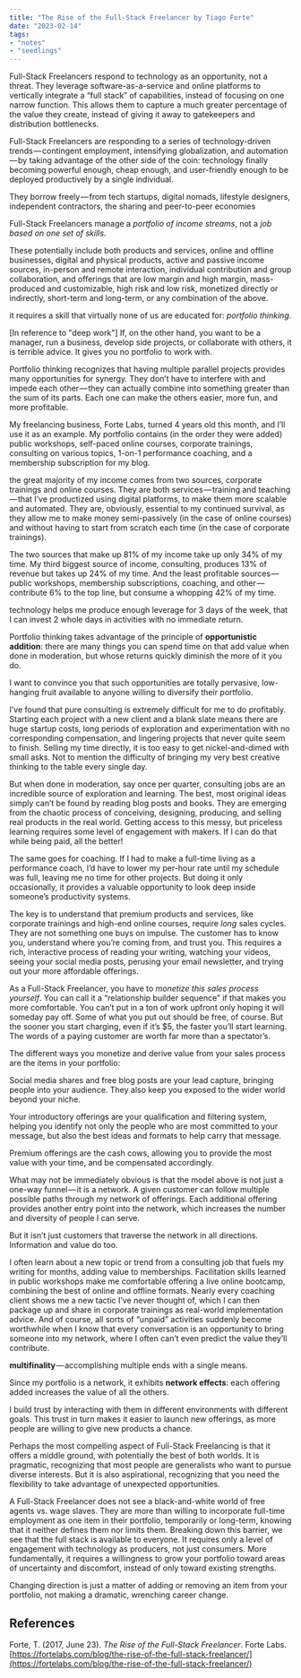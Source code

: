```yaml
---
title: "The Rise of the Full-Stack Freelancer by Tiago Forte"
date: "2023-02-14"
tags:
- "notes"
- "seedlings"
---
```


Full-Stack Freelancers respond to technology as an opportunity, not a threat. They leverage software-as-a-service and online platforms to vertically integrate a “full stack” of capabilities, instead of focusing on one narrow function. This allows them to capture a much greater percentage of the value they create, instead of giving it away to gatekeepers and distribution bottlenecks.

Full-Stack Freelancers are responding to a series of technology-driven trends — contingent employment, intensifying globalization, and automation — by taking advantage of the other side of the coin: technology finally becoming powerful enough, cheap enough, and user-friendly enough to be deployed productively by a single individual.

They borrow freely — from tech startups, digital nomads, lifestyle designers, independent contractors, the sharing and peer-to-peer economies

Full-Stack Freelancers manage a _portfolio of income streams_, not a _job based on one set of skills_.

These potentially include both products and services, online and offline businesses, digital and physical products, active and passive income sources, in-person and remote interaction, individual contribution and group collaboration, and offerings that are low margin and high margin, mass-produced and customizable, high risk and low risk, monetized directly or indirectly, short-term and long-term, or any combination of the above.

it requires a skill that virtually none of us are educated for: _portfolio thinking._

[In reference to "deep work"] If, on the other hand, you want to be a manager, run a business, develop side projects, or collaborate with others, it is terrible advice. It gives you no portfolio to work with.

Portfolio thinking recognizes that having multiple parallel projects provides many opportunities for synergy. They don’t have to interfere with and impede each other — they can actually combine into something greater than the sum of its parts. Each one can make the others easier, more fun, and more profitable.

My freelancing business, Forte Labs, turned 4 years old this month, and I’ll use it as an example. My portfolio contains (in the order they were added) public workshops, self-paced online courses, corporate trainings, consulting on various topics, 1-on-1 performance coaching, and a membership subscription for my blog.

the great majority of my income comes from two sources, corporate trainings and online courses. They are both services — training and teaching — that I’ve productized using digital platforms, to make them more scalable and automated. They are, obviously, essential to my continued survival, as they allow me to make money semi-passively (in the case of online courses) and without having to start from scratch each time (in the case of corporate trainings).

The two sources that make up 81% of my income take up only 34% of my time. My third biggest source of income, consulting, produces 13% of revenue but takes up 24% of my time. And the least profitable sources — public workshops, membership subscriptions, coaching, and other — contribute 6% to the top line, but consume a whopping 42% of my time.

technology helps me produce enough leverage for 3 days of the week, that I can invest 2 whole days in activities with no immediate return.

Portfolio thinking takes advantage of the principle of **opportunistic addition**: there are many things you can spend time on that add value when done in moderation, but whose returns quickly diminish the more of it you do.

I want to convince you that such opportunities are totally pervasive, low-hanging fruit available to anyone willing to diversify their portfolio.

I’ve found that pure consulting is extremely difficult for me to do profitably. Starting each project with a new client and a blank slate means there are huge startup costs, long periods of exploration and experimentation with no corresponding compensation, and lingering projects that never quite seem to finish. Selling my time directly, it is too easy to get nickel-and-dimed with small asks. Not to mention the difficulty of bringing my very best creative thinking to the table every single day.

But when done in moderation, say once per quarter, consulting jobs are an incredible source of exploration and learning. The best, most original ideas simply can’t be found by reading blog posts and books. They are emerging from the chaotic process of conceiving, designing, producing, and selling real products in the real world. Getting access to this messy, but priceless learning requires some level of engagement with makers. If I can do that while being paid, all the better!

The same goes for coaching. If I had to make a full-time living as a performance coach, I’d have to lower my per-hour rate until my schedule was full, leaving me no time for other projects. But doing it only occasionally, it provides a valuable opportunity to look deep inside someone’s productivity systems.

The key is to understand that premium products and services, like corporate trainings and high-end online courses, require _long_ sales cycles. They are not something one buys on impulse. The customer has to know you, understand where you’re coming from, and trust you. This requires a rich, interactive process of reading your writing, watching your videos, seeing your social media posts, perusing your email newsletter, and trying out your more affordable offerings.

As a Full-Stack Freelancer, you have to _monetize this sales process yourself_. You can call it a “relationship builder sequence” if that makes you more comfortable. You can’t put in a ton of work upfront only hoping it will someday pay off. Some of what you put out should be free, of course. But the sooner you start charging, even if it’s $5, the faster you’ll start learning. The words of a paying customer are worth far more than a spectator’s.

The different ways you monetize and derive value from your sales process are the items in your portfolio:

Social media shares and free blog posts are your lead capture, bringing people into your audience. They also keep you exposed to the wider world beyond your niche.

Your introductory offerings are your qualification and filtering system, helping you identify not only the people who are most committed to your message, but also the best ideas and formats to help carry that message.

Premium offerings are the cash cows, allowing you to provide the most value with your time, and be compensated accordingly.

What may not be immediately obvious is that the model above is not just a one-way funnel — it is a network. A given customer can follow multiple possible paths through my network of offerings. Each additional offering provides another entry point into the network, which increases the number and diversity of people I can serve.

But it isn’t just customers that traverse the network in all directions. Information and value do too.

I often learn about a new topic or trend from a consulting job that fuels my writing for months, adding value to memberships. Facilitation skills learned in public workshops make me comfortable offering a live online bootcamp, combining the best of online and offline formats. Nearly every coaching client shows me a new tactic I’ve never thought of, which I can then package up and share in corporate trainings as real-world implementation advice. And of course, all sorts of “unpaid” activities suddenly become worthwhile when I know that every conversation is an opportunity to bring someone into my network, where I often can’t even predict the value they’ll contribute.

**multifinality** — accomplishing multiple ends with a single means.

Since my portfolio is a network, it exhibits **network effects**: each offering added increases the value of all the others.

I build trust by interacting with them in different environments with different goals. This trust in turn makes it easier to launch new offerings, as more people are willing to give new products a chance.

Perhaps the most compelling aspect of Full-Stack Freelancing is that it offers a middle ground, with potentially the best of both worlds. It is pragmatic, recognizing that most people are generalists who want to pursue diverse interests. But it is also aspirational, recognizing that you need the flexibility to take advantage of unexpected opportunities.

A Full-Stack Freelancer does not see a black-and-white world of free agents vs. wage slaves. They are more than willing to incorporate full-time employment as one item in their portfolio, temporarily or long-term, knowing that it neither defines them nor limits them. Breaking down this barrier, we see that the full stack is available to everyone. It requires only a level of engagement with technology as producers, not just consumers. More fundamentally, it requires a willingness to grow your portfolio toward areas of uncertainty and discomfort, instead of only toward existing strengths.

Changing direction is just a matter of adding or removing an item from your portfolio, not making a dramatic, wrenching career change.

## References

Forte, T. (2017, June 23). _The Rise of the Full-Stack Freelancer_. Forte Labs. [https://fortelabs.com/blog/the-rise-of-the-full-stack-freelancer/](https://fortelabs.com/blog/the-rise-of-the-full-stack-freelancer/)